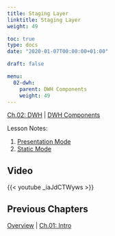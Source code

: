 ```yaml
---
title: Staging Layer
linktitle: Staging Layer
weight: 49

toc: true
type: docs
date: "2020-01-07T00:00:00+01:00"

draft: false

menu:
  02-dwh:
    parent: DWH Components
    weight: 49
---
```

[Ch.02: DWH](../../../02-dwh) | [DWH Components](../../03-architecture/) 

Lesson Notes:
1. [Presentation Mode](../08-source-system-extraction-ps.pdf)
1. [Static Mode](../08-source-system-extraction-rs.pdf)



## Video

{{< youtube _iaJdCTWyws >}}


## Previous Chapters

[Overview](../../../../big-data-in-depth/) | [Ch.01: Intro](../../../01-introduction) 
